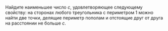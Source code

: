 Найдите наименьшее число $c$, удовлетворяющее следующему свойству: на сторонах любого треугольника с периметром 1 можно найти две точки, делящие периметр пополам и отстоящие друг от друга на расстоянии не больше $c$.